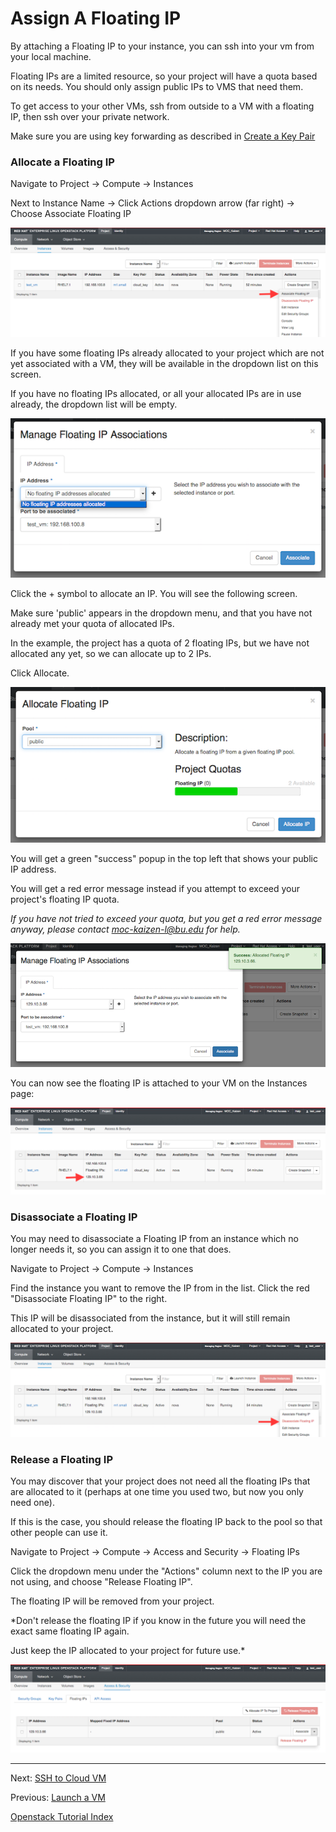 # Assign A Floating IP

By attaching a Floating IP to your instance, you can ssh into your vm from your local machine.

Floating IPs are a limited resource, so your project will have a quota based on its needs.  You should only assign public IPs to VMS that need them.  

To get access to your other VMs, ssh from outside to a VM with a floating IP, then ssh over your private network.

Make sure you are using key forwarding as described in [Create a Key Pair](Create-a-Key-Pair.html)

### Allocate a Floating IP
Navigate to Project -> Compute -> Instances

Next to Instance Name -> Click Actions dropdown arrow (far right) -> Choose Associate Floating IP

![](_static/img/floatingip_associate.png)

If you have some floating IPs already allocated to your project which are not yet associated with a VM, they will be available in the dropdown list on this screen.

If you have no floating IPs allocated, or all your allocated IPs are in use already, the dropdown list will be empty.

![](_static/img/floatingip_none.png)

Click the + symbol to allocate an IP.  You will see the following screen.

Make sure 'public' appears in the dropdown menu, and that you have not already met your quota of allocated IPs.

In the example, the project has a quota of 2 floating IPs, but we have not allocated any yet, so we can allocate up to 2 IPs.

Click Allocate.

![](_static/img/floatingip_allocate.png)

You will get a green "success" popup in the top left that shows your public IP address.

You will get a red error message instead if you attempt to exceed your project's floating IP quota.

*If you have not tried to exceed your quota, but you get a red error message anyway, please contact moc-kaizen-l@bu.edu for help.*

![](_static/img/floatingip_success.png)

You can now see the floating IP is attached to your VM on the Instances page:

![](_static/img/floatingip_is_associated.png)

### Disassociate a Floating IP 

You may need to disassociate a Floating IP from an instance which no longer needs it, so you can assign it to one that does.

Navigate to Project -> Compute -> Instances

Find the instance you want to remove the IP from in the list.  Click the red "Disassociate Floating IP" to the right.

This IP will be disassociated from the instance, but it will still remain allocated to your project.

![](_static/img/floatingip_disassociate.png)

### Release a Floating IP

You may discover that your project does not need all the floating IPs that are allocated to it (perhaps at one time you used two, but now you only need one).

If this is the case, you should release the floating IP back to the pool so that other people can use it.  

Navigate to Project -> Compute -> Access and Security -> Floating IPs

Click the dropdown menu under the "Actions" column next to the IP you are not using, and choose "Release Floating IP".

The floating IP will be removed from your project. 

*Don't release the floating IP if you know in the future you will need the exact same floating IP again.

Just keep the IP allocated to your project for future use.*

![](_static/img/floatingip_release.png)

******

Next:  [SSH to Cloud VM](SSH-to-Cloud-VM.html)

Previous:  [Launch a VM](Launch-a-VM.html)  

[Openstack Tutorial Index](OpenStack-Tutorial-Index.html)

